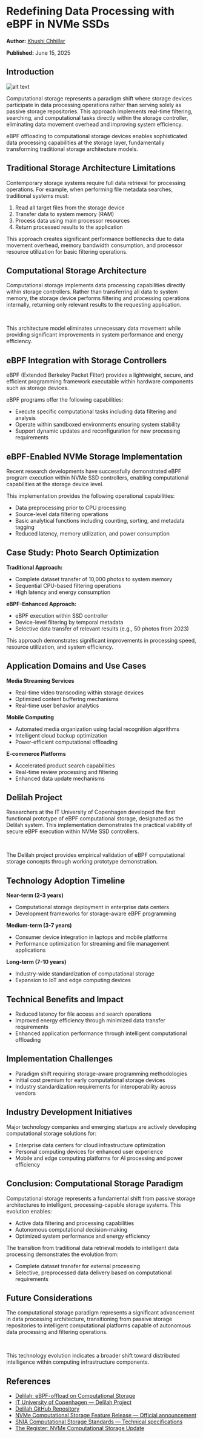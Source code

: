 # Redefining Data Processing with eBPF in NVMe SSDs

**Author:** [Khushi Chhillar](https://www.linkedin.com/in/kcl17/)

**Published:** June 15, 2025

## Introduction

![alt text](./images/ebpf-in-ssd/ebpf-ssd.webp)

Computational storage represents a paradigm shift where storage devices participate in data processing operations rather than serving solely as passive storage repositories. This approach implements real-time filtering, searching, and computational tasks directly within the storage controller, eliminating data movement overhead and improving system efficiency.

eBPF offloading to computational storage devices enables sophisticated data processing capabilities at the storage layer, fundamentally transforming traditional storage architecture models.

## Traditional Storage Architecture Limitations

Contemporary storage systems require full data retrieval for processing operations. For example, when performing file metadata searches, traditional systems must:

1. Read all target files from the storage device
2. Transfer data to system memory (RAM)
3. Process data using main processor resources
4. Return processed results to the application

This approach creates significant performance bottlenecks due to data movement overhead, memory bandwidth consumption, and processor resource utilization for basic filtering operations.

## Computational Storage Architecture

Computational storage implements data processing capabilities directly within storage controllers. Rather than transferring all data to system memory, the storage device performs filtering and processing operations internally, returning only relevant results to the requesting application.

<br>

This architecture model eliminates unnecessary data movement while providing significant improvements in system performance and energy efficiency.

## eBPF Integration with Storage Controllers

eBPF (Extended Berkeley Packet Filter) provides a lightweight, secure, and efficient programming framework executable within hardware components such as storage devices.

eBPF programs offer the following capabilities:

- Execute specific computational tasks including data filtering and analysis
- Operate within sandboxed environments ensuring system stability
- Support dynamic updates and reconfiguration for new processing requirements

## eBPF-Enabled NVMe Storage Implementation

Recent research developments have successfully demonstrated eBPF program execution within NVMe SSD controllers, enabling computational capabilities at the storage device level.

This implementation provides the following operational capabilities:

- Data preprocessing prior to CPU processing
- Source-level data filtering operations
- Basic analytical functions including counting, sorting, and metadata tagging
- Reduced latency, memory utilization, and power consumption

## Case Study: Photo Search Optimization

**Traditional Approach:**

- Complete dataset transfer of 10,000 photos to system memory
- Sequential CPU-based filtering operations
- High latency and energy consumption

**eBPF-Enhanced Approach:**

- eBPF execution within SSD controller
- Device-level filtering by temporal metadata
- Selective data transfer of relevant results (e.g., 50 photos from 2023)

This approach demonstrates significant improvements in processing speed, resource utilization, and system efficiency.

## Application Domains and Use Cases

**Media Streaming Services**

- Real-time video transcoding within storage devices
- Optimized content buffering mechanisms
- Real-time user behavior analytics

**Mobile Computing**

- Automated media organization using facial recognition algorithms
- Intelligent cloud backup optimization
- Power-efficient computational offloading

**E-commerce Platforms**

- Accelerated product search capabilities
- Real-time review processing and filtering
- Enhanced data update mechanisms

## Delilah Project

Researchers at the IT University of Copenhagen developed the first functional prototype of eBPF computational storage, designated as the Delilah system. This implementation demonstrates the practical viability of secure eBPF execution within NVMe SSD controllers.

<br>

The Delilah project provides empirical validation of eBPF computational storage concepts through working prototype demonstration.

## Technology Adoption Timeline

**Near-term (2-3 years)**

- Computational storage deployment in enterprise data centers
- Development frameworks for storage-aware eBPF programming

**Medium-term (3-7 years)**

- Consumer device integration in laptops and mobile platforms
- Performance optimization for streaming and file management applications

**Long-term (7-10 years)**

- Industry-wide standardization of computational storage
- Expansion to IoT and edge computing devices

## Technical Benefits and Impact

- Reduced latency for file access and search operations
- Improved energy efficiency through minimized data transfer requirements
- Enhanced application performance through intelligent computational offloading

## Implementation Challenges

- Paradigm shift requiring storage-aware programming methodologies
- Initial cost premium for early computational storage devices
- Industry standardization requirements for interoperability across vendors

## Industry Development Initiatives

Major technology companies and emerging startups are actively developing computational storage solutions for:

- Enterprise data centers for cloud infrastructure optimization
- Personal computing devices for enhanced user experience
- Mobile and edge computing platforms for AI processing and power efficiency

## Conclusion: Computational Storage Paradigm

Computational storage represents a fundamental shift from passive storage architectures to intelligent, processing-capable storage systems. This evolution enables:

- Active data filtering and processing capabilities
- Autonomous computational decision-making
- Optimized system performance and energy efficiency

The transition from traditional data retrieval models to intelligent data processing demonstrates the evolution from:

- Complete dataset transfer for external processing
- Selective, preprocessed data delivery based on computational requirements

## Future Considerations

The computational storage paradigm represents a significant advancement in data processing architecture, transitioning from passive storage repositories to intelligent computational platforms capable of autonomous data processing and filtering operations.

<br>

This technology evolution indicates a broader shift toward distributed intelligence within computing infrastructure components.

## References

- [Delilah: eBPF-offload on Computational Storage](https://dl.acm.org/doi/10.1145/3592980.3595319)
- [IT University of Copenhagen — Delilah Project](https://pure.itu.dk/en/publications/delilah-ebpf-offload-on-computational-storage)
- [Delilah GitHub Repository](https://github.com/delilah-csp)
- [NVMe Computational Storage Feature Release — Official announcement](https://nvmexpress.org/nvm-express-announces-the-release-of-the-computational-storage-feature/)
- [SNIA Computational Storage Standards — Technical specifications](https://www.snia.org/educational-library/nvme-computational-storage-update-standard-2022)
- [The Register: NVMe Computational Storage Update](https://www.theregister.com/2024/01/17/nvme_specs_get_an_update/)
